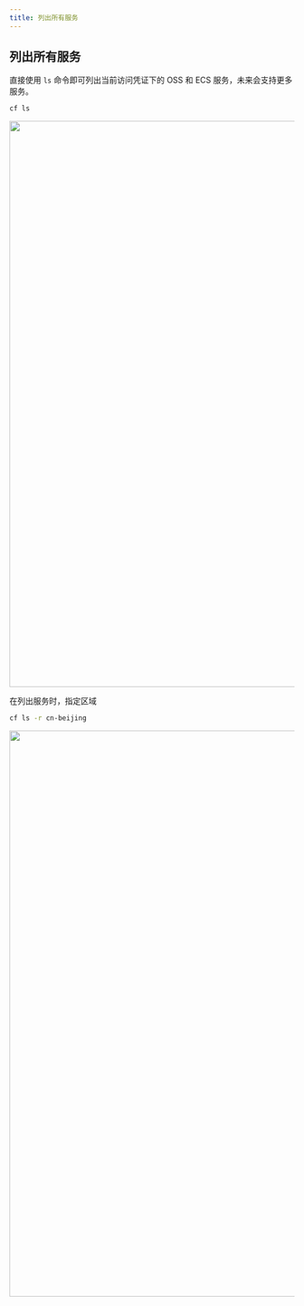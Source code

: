 ```yaml
---
title: 列出所有服务
---
```


## 列出所有服务

直接使用 `ls` 命令即可列出当前访问凭证下的 OSS 和 ECS 服务，未来会支持更多服务。

```bash
cf ls
```

   <img width="1000" src="/img/1656772612.png">

在列出服务时，指定区域

```bash
cf ls -r cn-beijing
```

   <img width="1000" src="/img/1656644501.png">

<Vssue />

<script>
export default {
    mounted () {
      this.$page.lastUpdated = "2022年7月1日"
    }
  }
</script>